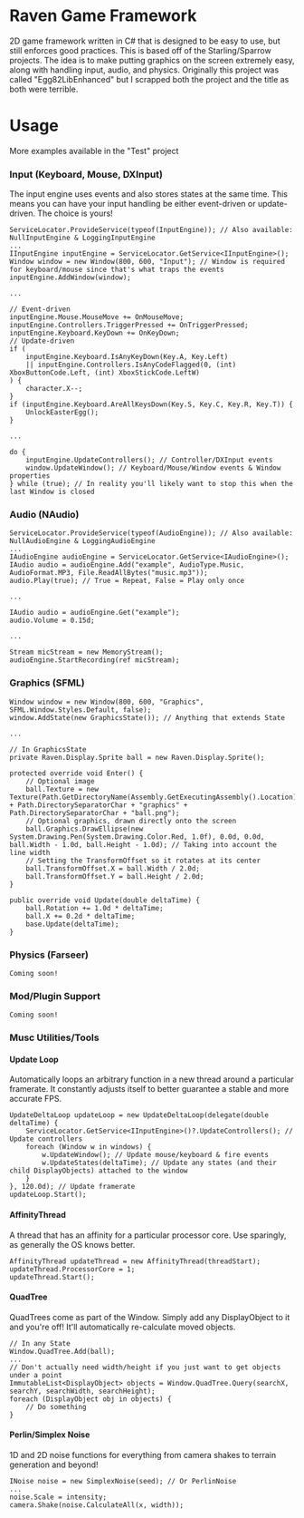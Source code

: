 # Raven Game Framework
2D game framework written in C# that is designed to be easy to use, but still enforces good practices.
This is based off of the Starling/Sparrow projects. The idea is to make putting graphics on the screen extremely easy, along with handling input, audio, and physics.
Originally this project was called "Egg82LibEnhanced" but I scrapped both the project and the title as both were terrible.

# Usage
More examples available in the "Test" project
### Input (Keyboard, Mouse, DXInput)
The input engine uses events and also stores states at the same time.
This means you can have your input handling be either event-driven or update-driven. The choice is yours!
```CSharp
ServiceLocator.ProvideService(typeof(InputEngine)); // Also available: NullInputEngine & LoggingInputEngine
...
IInputEngine inputEngine = ServiceLocator.GetService<IInputEngine>();
Window window = new Window(800, 600, "Input"); // Window is required for keyboard/mouse since that's what traps the events
inputEngine.AddWindow(window);

...

// Event-driven
inputEngine.Mouse.MouseMove += OnMouseMove;
inputEngine.Controllers.TriggerPressed += OnTriggerPressed;
inputEngine.Keyboard.KeyDown += OnKeyDown;
// Update-driven
if (
    inputEngine.Keyboard.IsAnyKeyDown(Key.A, Key.Left)
    || inputEngine.Controllers.IsAnyCodeFlagged(0, (int) XboxButtonCode.Left, (int) XboxStickCode.LeftW)
) {
    character.X--;
}
if (inputEngine.Keyboard.AreAllKeysDown(Key.S, Key.C, Key.R, Key.T)) {
    UnlockEasterEgg();
}

...

do {
    inputEngine.UpdateControllers(); // Controller/DXInput events
    window.UpdateWindow(); // Keyboard/Mouse/Window events & Window properties
} while (true); // In reality you'll likely want to stop this when the last Window is closed
```
### Audio (NAudio)
```CSharp
ServiceLocator.ProvideService(typeof(AudioEngine)); // Also available: NullAudioEngine & LoggingAudioEngine
...
IAudioEngine audioEngine = ServiceLocator.GetService<IAudioEngine>();
IAudio audio = audioEngine.Add("example", AudioType.Music, AudioFormat.MP3, File.ReadAllBytes("music.mp3"));
audio.Play(true); // True = Repeat, False = Play only once

...

IAudio audio = audioEngine.Get("example");
audio.Volume = 0.15d;

...

Stream micStream = new MemoryStream();
audioEngine.StartRecording(ref micStream);
```
### Graphics (SFML)
```CSharp
Window window = new Window(800, 600, "Graphics", SFML.Window.Styles.Default, false);
window.AddState(new GraphicsState()); // Anything that extends State

...

// In GraphicsState
private Raven.Display.Sprite ball = new Raven.Display.Sprite();

protected override void Enter() {
    // Optional image
    ball.Texture = new Texture(Path.GetDirectoryName(Assembly.GetExecutingAssembly().Location) + Path.DirectorySeparatorChar + "graphics" + Path.DirectorySeparatorChar + "ball.png");
    // Optional graphics, drawn directly onto the screen
    ball.Graphics.DrawEllipse(new System.Drawing.Pen(System.Drawing.Color.Red, 1.0f), 0.0d, 0.0d, ball.Width - 1.0d, ball.Height - 1.0d); // Taking into account the line width
    // Setting the TransformOffset so it rotates at its center
    ball.TransformOffset.X = ball.Width / 2.0d;
    ball.TransformOffset.Y = ball.Height / 2.0d;
}

public override void Update(double deltaTime) {
    ball.Rotation += 1.0d * deltaTime;
    ball.X += 0.2d * deltaTime;
    base.Update(deltaTime);
}
```
### Physics (Farseer)
```CSharp
Coming soon!
```
### Mod/Plugin Support
```CSharp
Coming soon!
```
### Musc Utilities/Tools
#### Update Loop
Automatically loops an arbitrary function in a new thread around a particular framerate. It constantly adjusts itself to better guarantee a stable and more accurate FPS.
```CSharp
UpdateDeltaLoop updateLoop = new UpdateDeltaLoop(delegate(double deltaTime) {
    ServiceLocator.GetService<IInputEngine>()?.UpdateControllers(); // Update controllers
    foreach (Window w in windows) {
        w.UpdateWindow(); // Update mouse/keyboard & fire events
        w.UpdateStates(deltaTime); // Update any states (and their child DisplayObjects) attached to the window
    }
}, 120.0d); // Update framerate
updateLoop.Start();
```
#### AffinityThread
A thread that has an affinity for a particular processor core. Use sparingly, as generally the OS knows better.
```CSharp
AffinityThread updateThread = new AffinityThread(threadStart);
updateThread.ProcessorCore = 1;
updateThread.Start();
```
#### QuadTree
QuadTrees come as part of the Window. Simply add any DisplayObject to it and you're off! It'll automatically re-calculate moved objects.
```CSharp
// In any State
Window.QuadTree.Add(ball);
...
// Don't actually need width/height if you just want to get objects under a point
ImmutableList<DisplayObject> objects = Window.QuadTree.Query(searchX, searchY, searchWidth, searchHeight);
foreach (DisplayObject obj in objects) {
    // Do something
}
```
#### Perlin/Simplex Noise
1D and 2D noise functions for everything from camera shakes to terrain generation and beyond!
```CSharp
INoise noise = new SimplexNoise(seed); // Or PerlinNoise
...
noise.Scale = intensity;
camera.Shake(noise.CalculateAll(x, width));
```